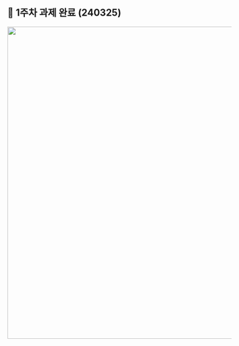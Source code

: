 
## 📱 1주차 과제 완료 (240325)


<p align="center">
   <img src="https://github.com/xeejin/Camp_Standard/assets/141006937/219683de-4793-4c18-ab7d-69f57b8ec652" height=700px align="center">
  
   <figcaption align="center"></figcaption>
</p>
